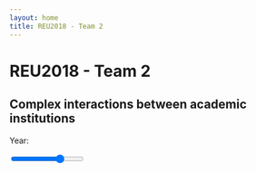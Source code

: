 ```yaml
---
layout: home
title: REU2018 - Team 2
---
```

 <!-- Import Vega 3 & Vega-Lite 2 (does not have to be from CDN) -->
  <script src="https://cdn.jsdelivr.net/npm/vega@3"></script>
  <script src="https://cdn.jsdelivr.net/npm/vega-lite@2"></script>
  <!-- Import vega-embed -->
  <script src="https://cdn.jsdelivr.net/npm/vega-embed@3"></script>
  <script src="https://cdnjs.cloudflare.com/ajax/libs/jquery/3.3.1/jquery.min.js"></script>

  <link rel="stylesheet" href="/css/style.css">
  <!-- Latest compiled and minified CSS -->
  <link rel="stylesheet" href="https://maxcdn.bootstrapcdn.com/bootstrap/3.3.7/css/bootstrap.min.css" integrity="sha384-BVYiiSIFeK1dGmJRAkycuHAHRg32OmUcww7on3RYdg4Va+PmSTsz/K68vbdEjh4u" crossorigin="anonymous">


<div class="container">
  <h1>REU2018 - Team 2</h1>
  <h2>Complex interactions between academic institutions</h2>
    <div class="slidecontainer">
      <p>Year: <span id="selectedYear"></span></p>
      <input type="range" min="1960" max="2010" value="1995" class="slider" id="yearRange">
    </div>
    <div class="row">
        <div class="col-xs-7" id="plot1"></div>
        <div class="col-xs-3" id="plot2"></div>
    </div>
</div>


<script type="text/javascript">
  // get local json
  var jsonplt1 = $.getJSON({"url":"/affil_radial_static.json",'async': false});
  var jsonplt2 = $.getJSON({"url":"/affil_radial_year.json",'async': false});

  var spec_plt1 = JSON.parse(jsonplt1.responseText);
  var spec_plt2 = JSON.parse(jsonplt2.responseText);

  // renders the initial plot
    opts = {"renderer": "svg", "actions": {"export": false,"source": false,"editor": false } }
  vegaEmbed('#plot1', spec_plt1, opts).then(function(result) {}).catch(console.error);
  vegaEmbed('#plot2', spec_plt2, opts).then(function(result) {}).catch(console.error);

  // selected year functionality
   $('#selectedYear').text($('#yearRange').val());
                $('#yearRange').on('input propertychange', function (){
                  $('#selectedYear').text(
                  $('#yearRange').val()
                ),
                  // when the year changes, redraw the entire plot
            spec_plt1.signals[3].value = $('#yearRange').val();
            spec_plt2.signals[2].value = $('#yearRange').val();
            vegaEmbed('#plot1', spec_plt1, opts).then(function(result) {}).catch(console.error);
            vegaEmbed('#plot2', spec_plt2, opts).then(function(result) {}).catch(console.error);           
  });

</script>
